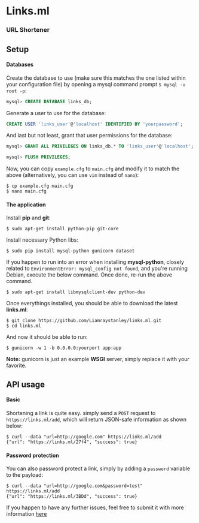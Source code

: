 # Links.ml
### URL Shortener

## Setup

#### Databases

Create the database to use (make sure this matches the one listed within your
configuration file) by opening a mysql command prompt `$ mysql -u root -p`:

```sql
mysql> CREATE DATABASE links_db;
```

Generate a user to use for the database:

```sql
CREATE USER 'links_user'@'localhost' IDENTIFIED BY 'yourpassword';
```

And last but not least, grant that user permissions for the database:

```sql
mysql> GRANT ALL PRIVILEGES ON links_db.* TO 'links_user'@'localhost';
```

```sql
mysql> FLUSH PRIVILEGES;
```

Now, you can copy `example.cfg` to `main.cfg` and modify it to match the
above (alternatively, you can use `vim` instead of `nano`):

```
$ cp example.cfg main.cfg
$ nano main.cfg
```

#### The application

Install **pip** and **git**:

```
$ sudo apt-get install python-pip git-core
```

Install necessary Python libs:

```
$ sudo pip install mysql-python gunicorn dataset
```

If you happen to run into an error when installing **mysql-python**, closely
related to `EnvironmentError: mysql_config not found`, and you're running Debian, execute the below command. Once done, re-run the above command.

```
$ sudo apt-get install libmysqlclient-dev python-dev
```

Once everythings installed, you should be able to download the latest **links.ml**:

```
$ git clone https://github.com/Liamraystanley/links.ml.git
$ cd links.ml
```

And now it should be able to run:

```
$ gunicorn -w 1 -b 0.0.0.0:yourport app:app
```

**Note:** gunicorn is just an example **WSGI** server, simply replace it with your favorite.


## API usage

#### Basic

Shortening a link is quite easy. simply send a `POST` request to `https://links.ml/add`, which will return JSON-safe information as shown below:

```
$ curl --data "url=http://google.com" https://links.ml/add
{"url": "https://links.ml/27f4", "success": true}
```

#### Password protection

You can also password protect a link, simply by adding a `password` variable to the payload:

```
$ curl --data "url=http://google.com&password=test" https://links.ml/add
{"url": "https://links.ml/3BDd", "success": true}
```

If you happen to have any further issues, feel free to submit it with more
information [here](https://github.com/Liamraystanley/links.ml/issues)